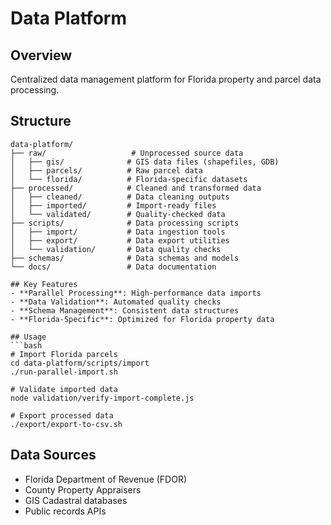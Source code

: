 # Data Platform

## Overview
Centralized data management platform for Florida property and parcel data processing.

## Structure
```
data-platform/
├── raw/                   # Unprocessed source data
│   ├── gis/              # GIS data files (shapefiles, GDB)
│   ├── parcels/          # Raw parcel data
│   └── florida/          # Florida-specific datasets
├── processed/            # Cleaned and transformed data
│   ├── cleaned/          # Data cleaning outputs
│   ├── imported/         # Import-ready files
│   └── validated/        # Quality-checked data
├── scripts/              # Data processing scripts
│   ├── import/           # Data ingestion tools
│   ├── export/           # Data export utilities
│   └── validation/       # Data quality checks
├── schemas/              # Data schemas and models
└── docs/                 # Data documentation

## Key Features
- **Parallel Processing**: High-performance data imports
- **Data Validation**: Automated quality checks
- **Schema Management**: Consistent data structures
- **Florida-Specific**: Optimized for Florida property data

## Usage
```bash
# Import Florida parcels
cd data-platform/scripts/import
./run-parallel-import.sh

# Validate imported data
node validation/verify-import-complete.js

# Export processed data
./export/export-to-csv.sh
```

## Data Sources
- Florida Department of Revenue (FDOR)
- County Property Appraisers
- GIS Cadastral databases
- Public records APIs

